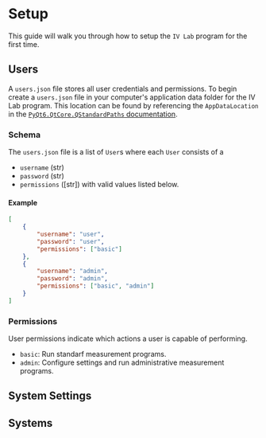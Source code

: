 # Setup

This guide will walk you through how to setup the `IV Lab` program for the first
time.

## Users
A `users.json` file stores all user credentials and permissions.
To begin create a `users.json` file in your computer's application data folder
for the IV Lab program.
This location can be found by referencing the `AppDataLocation` in the
[`PyQt6.QtCore.QStandardPaths` documentation](https://doc.qt.io/qtforpython/PySide6/QtCore/QStandardPaths.html).

### Schema
The `users.json` file is a list of `User`s where each `User` consists of a
+ `username` (str)
+ `password` (str)
+ `permissions` ([str]) with valid values listed below.

#### Example
```json
[
    {
        "username": "user",
        "password": "user",
        "permissions": ["basic"]
    },
    {
        "username": "admin",
        "password": "admin",
        "permissions": ["basic", "admin"]
    }
]
```

### Permissions
User permissions indicate which actions a user is capable of performing.
+ `basic`: Run standarf measurement programs.
+ `admin`: Configure settings and run administrative measurement programs.

## System Settings

## Systems

